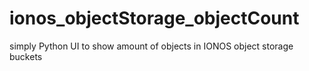 # ionos_objectStorage_objectCount
simply Python UI to show amount of objects in IONOS object storage buckets
